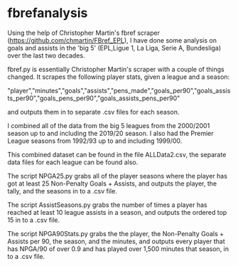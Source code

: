 # fbrefanalysis
Using the help of Christopher Martin's fbref scraper (https://github.com/chmartin/FBref_EPL), I have done some analysis on goals and assists in the 'big 5' (EPL,Ligue 1, La Liga, Serie A, Bundesliga) over the last two decades.


fbref.py is essentially Christopher Martin's scraper with a couple of things changed. It scrapes the following player stats, given a league and a season:

"player","minutes","goals","assists","pens_made","goals_per90","goals_assists_per90","goals_pens_per90","goals_assists_pens_per90"

and outputs them in to separate .csv files for each season.

I combined all of the data from the big 5 leagues from the 2000/2001 season up to and including the 2019/20 season. I also had the Premier League seasons from 1992/93 up to and including 1999/00.

This combined dataset can be found in the file ALLData2.csv, the separate data files for each league can be found also.

The script NPGA25.py grabs all of the player seasons where the player has got at least 25 Non-Penalty Goals + Assists, and outputs the player, the tally, and the seasons in to a .csv file.

The script AssistSeasons.py grabs the number of times a player has reached at least 10 league assists in a season, and outputs the ordered top 15 in to a .csv file.

The script NPGA90Stats.py grabs the the player, the Non-Penalty Goals + Assists per 90, the season, and the minutes, and outputs every player that has NPGA/90 of over 0.9 and has played over 1,500 minutes that season, in to a .csv file. 
